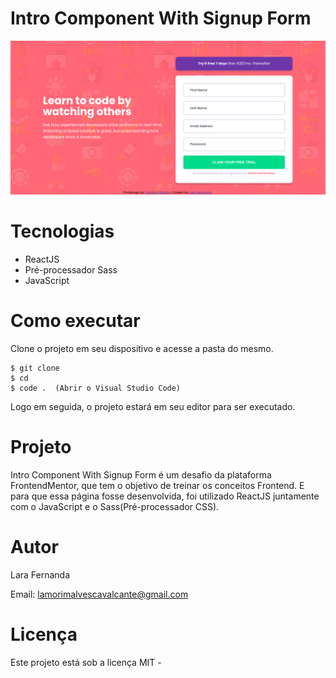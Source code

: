 # Intro Component With Signup Form

<img src='src/assets/image.png'>

# Tecnologias

<ul>
    <li>ReactJS</li>
    <li>Pré-processador Sass</li>
    <li>JavaScript</li>
</ul>

# Como executar

Clone o projeto em seu dispositivo e acesse a pasta do mesmo.

```
$ git clone 
$ cd 
$ code .  (Abrir o Visual Studio Code)
```
Logo em seguida, o projeto estará em seu editor para ser executado.

# Projeto

Intro Component With Signup Form é um desafio da plataforma FrontendMentor, que tem o objetivo de treinar os conceitos Frontend. E para que essa página fosse desenvolvida, foi utilizado ReactJS juntamente com o JavaScript e o Sass(Pré-processador CSS).

# Autor

Lara Fernanda

Email: lamorimalvescavalcante@gmail.com

# Licença

Este projeto está sob a licença MIT - 